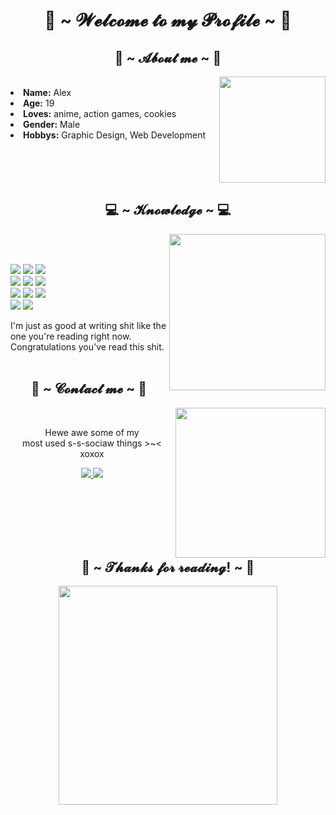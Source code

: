 <body>
<h1 align="center">👾 ~ 𝓦𝓮𝓵𝓬𝓸𝓶𝓮 𝓽𝓸 𝓶𝔂 𝓟𝓻𝓸𝓯𝓲𝓵𝓮 ~ 👾</h1>
<div align="left">
<h2 align="center">🍪 ~ 𝓐𝓫𝓸𝓾𝓽 𝓶𝓮 ~ 🍪</h2>
<img align="right" src="https://64.media.tumblr.com/95c76f60ed7ce1a89754034f95de8425/ade78aaf6a23f64b-45/s400x600/9695a1c10006c3ddd05740661933b25b59e3285b.gif" width="170">
	<br>
<li>
<b>Name:</b> Alex</li>
<li>
<b>Age:</b> 19</li>
<li>
<b>Loves:</b> anime, action games, cookies
</li>
<li>
<b>Gender:</b> Male
</li>
<li>
<b>Hobbys:</b> Graphic Design, Web Development
</li>
<br><br>
</div>
<div align="left">
<br><br>
<h2 align="center" >💻 ~ 𝓚𝓷𝓸𝔀𝓵𝓮𝓭𝓰𝓮 ~ 💻</h2>
<div align="center">
<img src="https://64.media.tumblr.com/c9c5dba6a3c1332f2406c1962f09e879/f19e3737e5adaecf-95/s540x810/0afd7fda85b8f4c0a8566f26f9af3eab9106a064.gif" align="right" height="250">
	<br><br>
</div>
</div>
<p align="left">
<img src="https://img.shields.io/badge/adobe%20photoshop%20-%2331A8FF.svg?&style=for-the-badge&logo=adobe%20photoshop&logoColor=white"/>
<img src="https://img.shields.io/badge/html5%20-%23E34F26.svg?&style=for-the-badge&logo=html5&logoColor=white"/>
<img src="https://img.shields.io/badge/css3%20-%231572B6.svg?&style=for-the-badge&logo=css3&logoColor=white"/>
<br>
<img src="https://img.shields.io/badge/node.js%20-%2343853D.svg?&style=for-the-badge&logo=node.js&logoColor=white"/>
<img src="https://img.shields.io/badge/javascript%20-%23323330.svg?&style=for-the-badge&logo=javascript&logoColor=%23F7DF1E"/>
<img src="https://img.shields.io/badge/git%20-%23F05033.svg?&style=for-the-badge&logo=git&logoColor=white"/>
<br>
<img src="https://img.shields.io/badge/Python-FFD43B?style=for-the-badge&logo=python&logoColor=blue"/>
<img src="https://img.shields.io/badge/Vue.js-35495E?style=for-the-badge&logo=vuedotjs&logoColor=4FC08D"/>
<img src="https://img.shields.io/badge/MongoDB-4EA94B?style=for-the-badge&logo=mongodb&logoColor=white"/>
<br>
<img src="https://img.shields.io/badge/TypeScript-007ACC?style=for-the-badge&logo=typescript&logoColor=white"/>
<img src="https://img.shields.io/badge/React-20232A?style=for-the-badge&logo=react&logoColor=61DAFB"/>
</p>
I'm just as good at writing shit like the one you're reading right now. Congratulations you've read this shit.
</div>
<br><br>
</div>
<div>
<h2 align="center">📝 ~ 𝓒𝓸𝓷𝓽𝓪𝓬𝓽 𝓶𝓮 ~ 📝</h2>
  <div align="center">
	<img src="https://media.tenor.com/sKxeRh-0k-QAAAAC/love-schoolgirl.gif" align="right" height="240">
  </div>
</div>
<br>
<div align="left">
<p align="center">Hewe awe some of my <br>
most used s-s-sociaw things >~< xoxox</p>
<p align="center">
<a href="https://discord.com/users/1101222625956597871" target="_blank">
	<img src="https://img.shields.io/badge/rasofex%20-%237289DA.svg?&style=for-the-badge&logo=discord&logoColor=white"/>
</a>
<a href="https://telegram.me/rasofex" target="_blank">
	<img src="https://img.shields.io/badge/rasofex-2CA5E0?style=for-the-badge&logo=telegram&logoColor=white"/>
</a>
</p>
</div><br>
<div>
<br><br><br><br>
<h2 align="center">💖 ~ 𝓣𝓱𝓪𝓷𝓴𝓼 𝓯𝓸𝓻 𝓻𝓮𝓪𝓭𝓲𝓷𝓰! ~ 💖</h2>
<div align="center">
	<img src="https://64.media.tumblr.com/45959a9e19ed931109f455b7932cf8fb/16c50aa060e4b375-17/s1280x1920/4a864438a8385a24b6bab3cb55bb082e10bb84aa.gif" height="350">
</div>
</div>
</body>
